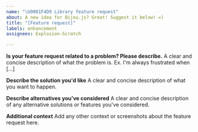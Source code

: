 ```yaml
---
name: "\U0001F4D9 Library feature request"
about: A new idea for Bijou.js? Great! Suggest it below! =)
title: "[Feature request]"
labels: enhancement
assignees: Explosion-Scratch

---
```


**Is your feature request related to a problem? Please describe.**
A clear and concise description of what the problem is. Ex. I'm always frustrated when [...]

**Describe the solution you'd like**
A clear and concise description of what you want to happen.

**Describe alternatives you've considered**
A clear and concise description of any alternative solutions or features you've considered.

**Additional context**
Add any other context or screenshots about the feature request here.
